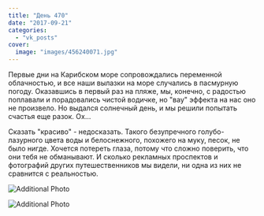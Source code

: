 ```yaml
---
title: "День 470"
date: "2017-09-21"
categories: 
  - "vk_posts"
cover:
  image: "images/456240071.jpg"
---
```


Первые дни на Карибском море сопровождались переменной облачностью, и все наши вылазки на море случались в пасмурную погоду. Оказавшись в первый раз на пляже, мы, конечно, с радостью поплавали и порадовались чистой водичке, но "вау" эффекта на нас оно не произвело. Но выдался солнечный день, и мы решили попытать счастья еще разок. Ох...

<!--more-->

Сказать "красиво" - недосказать. Такого безупречного голубо-лазурного цвета воды и белоснежного, похожего на муку, песок, не было нигде. Хочется потереть глаза, потому что сложно поверить, что они тебя не обманывают. И сколько рекламных проспектов и фотографий других путешественников мы видели, ни одна из них не сравнится с реальностью.

![Additional Photo](https://vodpop.ru/wp-content/uploads/2023/07/456240072.jpg)

![Additional Photo](https://vodpop.ru/wp-content/uploads/2023/07/456240073.jpg)
